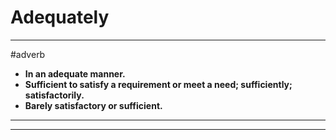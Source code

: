 # Adequately
---
#adverb
- **In an adequate manner.**
- **Sufficient to satisfy a requirement or meet a need; sufficiently; satisfactorily.**
- **Barely satisfactory or sufficient.**
---
---
